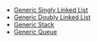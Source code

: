 
* [Generic Singly Linked List](https://github.com/Immanuel-Beena/Data-Structure-Algorithm-Library/blob/master/GenericSinglyLinkedList.md)
* [Generic Doubly Linked List](https://github.com/Immanuel-Beena/Data-Structure-Algorithm-Library/blob/master/GenericDoublyLinkedList.md)
* [Generic Stack](https://github.com/Immanuel-Beena/Data-Structure-Algorithm-Library/blob/master/GenericStack.md)
* [Generic Queue](https://github.com/Immanuel-Beena/Data-Structure-Algorithm-Library/blob/master/GenericQueue.md)
